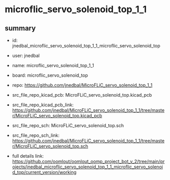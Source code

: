 # microflic_servo_solenoid_top_1_1
 
## summary 
* id: jnedbal_microflic_servo_solenoid_top_1_1_microflic_servo_solenoid_top
* user: jnedbal
* name: microflic_servo_solenoid_top_1_1
* board: microflic_servo_solenoid_top
* repo: https://github.com/jnedbal/MicroFLiC_servo_solenoid_top_1_1
* src_file_repo_kicad_pcb: MicroFLiC_servo_solenoid_top.kicad_pcb
* src_file_repo_kicad_pcb_link: https://github.com/jnedbal/MicroFLiC_servo_solenoid_top_1_1/tree/master/MicroFLiC_servo_solenoid_top.kicad_pcb


* src_file_repo_sch: MicroFLiC_servo_solenoid_top.sch
* src_file_repo_sch_link: https://github.com/jnedbal/MicroFLiC_servo_solenoid_top_1_1/tree/master/MicroFLiC_servo_solenoid_top.sch
* full details link: https://github.com/oomlout/oomlout_oomp_project_bot_v_2/tree/main/projects/jnedbal_microflic_servo_solenoid_top_1_1_microflic_servo_solenoid_top/current_version/working  







